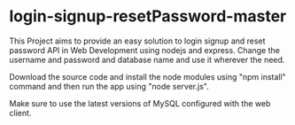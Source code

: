 # login-signup-resetPassword-master
This Project aims to provide an easy solution to login signup and reset password API in Web Development using nodejs and express.
Change the username and password and database name and use it wherever the need.

Download the source code and install the node modules using "npm install" command and then run the app using "node server.js".

Make sure to use the latest versions of MySQL configured with the web client.

